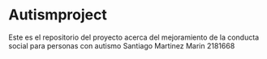 # Autismproject
Este es el repositorio del proyecto acerca del mejoramiento de la conducta social para personas con autismo
Santiago Martinez Marin 2181668
